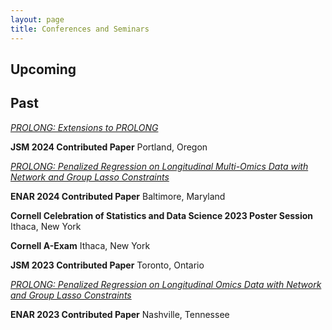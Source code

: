 ```yaml
---
layout: page
title: Conferences and Seminars
---
```


## Upcoming


## Past

 <ins>_PROLONG: Extensions to PROLONG_ <ins>

**JSM 2024 Contributed Paper** Portland, Oregon

 <ins>_PROLONG: Penalized Regression on Longitudinal Multi-Omics Data with Network and Group Lasso Constraints_ <ins>

**ENAR 2024 Contributed Paper** Baltimore, Maryland

**Cornell Celebration of Statistics and Data Science 2023 Poster Session** Ithaca, New York 

**Cornell A-Exam** Ithaca, New York

**JSM 2023 Contributed Paper** Toronto, Ontario

 <ins>_PROLONG: Penalized Regression on Longitudinal Omics Data with Network and Group Lasso Constraints_<ins>

**ENAR 2023 Contributed Paper** Nashville, Tennessee



